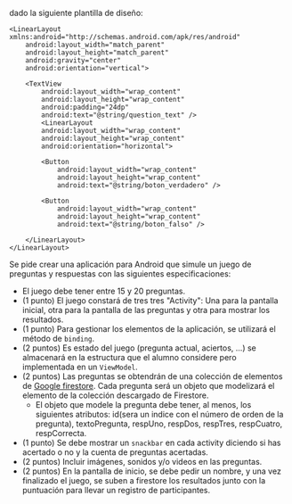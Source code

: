 dado la siguiente plantilla de diseño:

```code
<LinearLayout xmlns:android="http://schemas.android.com/apk/res/android"
    android:layout_width="match_parent"
    android:layout_height="match_parent"
    android:gravity="center"
    android:orientation="vertical">

    <TextView
        android:layout_width="wrap_content"
        android:layout_height="wrap_content"
        android:padding="24dp"
        android:text="@string/question_text" />
		<LinearLayout
        android:layout_width="wrap_content"
        android:layout_height="wrap_content"
        android:orientation="horizontal">

        <Button
            android:layout_width="wrap_content"
            android:layout_height="wrap_content"
            android:text="@string/boton_verdadero" />

        <Button
            android:layout_width="wrap_content"
            android:layout_height="wrap_content"
            android:text="@string/boton_falso" />

    </LinearLayout>
</LinearLayout>
```

Se pide crear una aplicación para Android que simule un juego de preguntas y respuestas con las siguientes especificaciones:

- El juego debe tener entre 15 y 20 preguntas.
- (1 punto) El juego constará de tres tres "Activity": Una para la pantalla inicial, otra para la pantalla de las preguntas y otra para mostrar los resultados. 
- (1 punto) Para gestionar los elementos de la aplicación, se utilizará el método de `binding`. 
- (2 puntos) Es estado del juego (pregunta actual, aciertos, ...) se almacenará en la estructura que el alumno considere pero implementada en un `ViewModel`. 
- (2 puntos) Las preguntas se obtendrán de una colección de elementos de [Google firestore](https://console.firebase.google.com/u/0/). Cada pregunta será un objeto que modelizará el elemento de la colección descargado de Firestore. 
  - El objeto que modele la pregunta debe tener, al menos, los siguientes atributos: id(sera un indice con el número de orden de la pregunta), textoPregunta, respUno, respDos, respTres, respCuatro, respCorrecta.
- (1 punto) Se debe mostrar un `snackbar` en cada activity diciendo si has acertado o no y la cuenta de preguntas acertadas.
- (2 puntos) Incluir imágenes, sonidos y/o videos en las preguntas.
- (2 puntos) En la pantalla de inicio, se debe pedir un nombre, y una vez finalizado el juego, se suben a firestore los resultados junto con la puntuación para llevar un registro de participantes.


